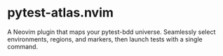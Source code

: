 # pytest-atlas.nvim
A Neovim plugin that maps your pytest-bdd universe. Seamlessly select environments, regions, and markers, then launch tests with a single command.
